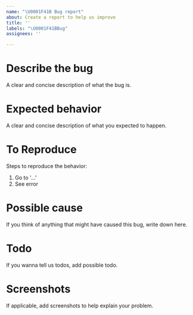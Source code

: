 ```yaml
---
name: "\U0001F41B Bug report"
about: Create a report to help us improve
title: ''
labels: "\U0001F41BBug"
assignees: ''

---
```


<!---You don't have to fill in all fields--->

# **Describe the bug**
A clear and concise description of what the bug is.

# **Expected behavior**
A clear and concise description of what you expected to happen.

# **To Reproduce**
Steps to reproduce the behavior:
1. Go to '...'
2. See error

# **Possible cause**
If you think of anything that might have caused this bug, write down here.

# **Todo**
If you wanna tell us todos, add possible todo.

# **Screenshots**
If applicable, add screenshots to help explain your problem.

